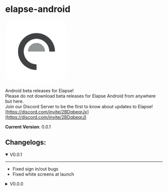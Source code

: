 # elapse-android
<img src="images/elapseLogo.png" alt="elapse logo" width="200px" style="border-radius: 20%;"/>

Android beta releases for Elapse!  
Please do not download beta releases for Elapse Android from anywhere but here.  
Join our Discord Server to be the first to know about updates to Elapse!
[https://discord.com/invite/2BDqbeqrJx](https://discord.com/invite/2BDqbeqrJ)  
  
**Current Version**: 0.0.1


## Changelogs:
<details open>
<summary>V0.0.1</summary>
<hr>

- Fixed sign in/out bugs
- Fixed white screens at launch
</details>

<details>
<summary>V0.0.0</summary>
<hr>

- Added a sign out button  
- Fixed creating ScoutSheets without a tournament
- Fixed TeamGroup creation
- Fixed World Skills and TrueSkill rankings not properly showing the correct data for the selected season in tournament rankings  
- Fixed user sign ins  
- Fixed white screens on the world skills and upcoming signature events pages  
- Fixed handling cases where a team is not included in the teams list but is in the schedule  
- Fixed issue with onboarding navigation  
- Fixed loading data prior checking state of user login  
- Fixed AWP % not rounding  
- Fixed various other bugs, formatting errors, and typos
</details>